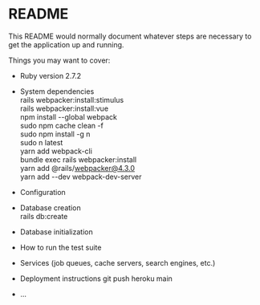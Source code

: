 # README

This README would normally document whatever steps are necessary to get the
application up and running.

Things you may want to cover:

* Ruby version
2.7.2
* System dependencies<br/>
rails webpacker:install:stimulus<br/>
rails webpacker:install:vue<br/>
npm install --global webpack<br/>
sudo npm cache clean -f<br/>
sudo npm install -g n<br/>
sudo n latest<br/>
yarn add webpack-cli<br/>
bundle exec rails webpacker:install<br/>
yarn add @rails/webpacker@4.3.0<br/>
yarn add --dev webpack-dev-server<br/>

* Configuration

* Database creation<br/>
rails db:create<br/>

* Database initialization

* How to run the test suite

* Services (job queues, cache servers, search engines, etc.)

* Deployment instructions
git push heroku main
* ...
